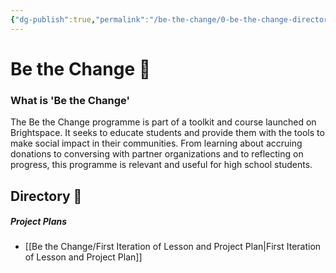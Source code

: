 ```yaml
---
{"dg-publish":true,"permalink":"/be-the-change/0-be-the-change-directory/","dgHomeLink":true,"dgPassFrontmatter":true}
---
```


# Be the Change 🎒

### What is 'Be the Change'
The Be the Change programme is part of a toolkit and course launched on Brightspace. It seeks to educate students and provide them with the tools to make social impact in their communities. From learning about accruing donations to conversing with partner organizations and to reflecting on progress, this programme is relevant and useful for high school students.

## Directory 🧭
##### Project Plans
- [[Be the Change/First Iteration of Lesson and Project Plan|First Iteration of Lesson and Project Plan]]
